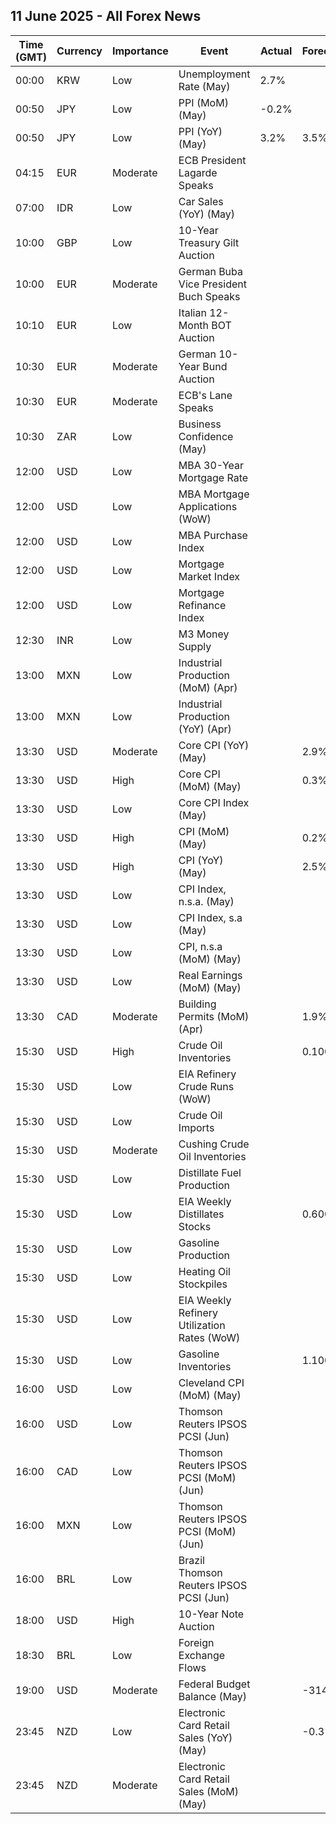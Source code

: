 ## 11 June 2025 - All Forex News

| Time (GMT) | Currency | Importance | Event | Actual | Forecast | Previous |
|------|----------|------------|-------|--------|----------|----------|
| 00:00 | KRW | Low | Unemployment Rate (May) | 2.7% |  | 2.7% |
| 00:50 | JPY | Low | PPI (MoM) (May) | -0.2% |  | 0.3% |
| 00:50 | JPY | Low | PPI (YoY) (May) | 3.2% | 3.5% | 4.1% |
| 04:15 | EUR | Moderate | ECB President Lagarde Speaks |  |  |  |
| 07:00 | IDR | Low | Car Sales (YoY) (May) |  |  | 5.00% |
| 10:00 | GBP | Low | 10-Year Treasury Gilt Auction |  |  | 4.673% |
| 10:00 | EUR | Moderate | German Buba Vice President Buch Speaks |  |  |  |
| 10:10 | EUR | Low | Italian 12-Month BOT Auction |  |  | 1.959% |
| 10:30 | EUR | Moderate | German 10-Year Bund Auction |  |  | 2.660% |
| 10:30 | EUR | Moderate | ECB's Lane Speaks |  |  |  |
| 10:30 | ZAR | Low | Business Confidence (May) |  |  | 123.5 |
| 12:00 | USD | Low | MBA 30-Year Mortgage Rate |  |  | 6.92% |
| 12:00 | USD | Low | MBA Mortgage Applications (WoW) |  |  | -3.9% |
| 12:00 | USD | Low | MBA Purchase Index |  |  | 155.0 |
| 12:00 | USD | Low | Mortgage Market Index |  |  | 226.4 |
| 12:00 | USD | Low | Mortgage Refinance Index |  |  | 611.8 |
| 12:30 | INR | Low | M3 Money Supply |  |  | 9.5% |
| 13:00 | MXN | Low | Industrial Production (MoM) (Apr) |  |  | -0.9% |
| 13:00 | MXN | Low | Industrial Production (YoY) (Apr) |  |  | 1.9% |
| 13:30 | USD | Moderate | Core CPI (YoY) (May) |  | 2.9% | 2.8% |
| 13:30 | USD | High | Core CPI (MoM) (May) |  | 0.3% | 0.2% |
| 13:30 | USD | Low | Core CPI Index (May) |  |  | 326.43 |
| 13:30 | USD | High | CPI (MoM) (May) |  | 0.2% | 0.2% |
| 13:30 | USD | High | CPI (YoY) (May) |  | 2.5% | 2.3% |
| 13:30 | USD | Low | CPI Index, n.s.a. (May) |  |  | 320.80 |
| 13:30 | USD | Low | CPI Index, s.a (May) |  |  | 320.32 |
| 13:30 | USD | Low | CPI, n.s.a (MoM) (May) |  |  | 0.31% |
| 13:30 | USD | Low | Real Earnings (MoM) (May) |  |  | -0.1% |
| 13:30 | CAD | Moderate | Building Permits (MoM) (Apr) |  | 1.9% | -4.1% |
| 15:30 | USD | High | Crude Oil Inventories |  | 0.100M | -4.304M |
| 15:30 | USD | Low | EIA Refinery Crude Runs (WoW) |  |  | 0.670M |
| 15:30 | USD | Low | Crude Oil Imports |  |  | 0.389M |
| 15:30 | USD | Moderate | Cushing Crude Oil Inventories |  |  | 0.576M |
| 15:30 | USD | Low | Distillate Fuel Production |  |  | 0.182M |
| 15:30 | USD | Low | EIA Weekly Distillates Stocks |  | 0.600M | 4.230M |
| 15:30 | USD | Low | Gasoline Production |  |  | -0.714M |
| 15:30 | USD | Low | Heating Oil Stockpiles |  |  | -0.282M |
| 15:30 | USD | Low | EIA Weekly Refinery Utilization Rates (WoW) |  |  | 3.2% |
| 15:30 | USD | Low | Gasoline Inventories |  | 1.100M | 5.219M |
| 16:00 | USD | Low | Cleveland CPI (MoM) (May) |  |  | 0.3% |
| 16:00 | USD | Low | Thomson Reuters IPSOS PCSI (Jun) |  |  | 49.95 |
| 16:00 | CAD | Low | Thomson Reuters IPSOS PCSI (MoM) (Jun) |  |  | 48.15 |
| 16:00 | MXN | Low | Thomson Reuters IPSOS PCSI (MoM) (Jun) |  |  | 53.35 |
| 16:00 | BRL | Low | Brazil Thomson Reuters IPSOS PCSI (Jun) |  |  | 48.63 |
| 18:00 | USD | High | 10-Year Note Auction |  |  | 4.342% |
| 18:30 | BRL | Low | Foreign Exchange Flows |  |  | 1.058B |
| 19:00 | USD | Moderate | Federal Budget Balance (May) |  | -314.3B | 258.0B |
| 23:45 | NZD | Low | Electronic Card Retail Sales (YoY) (May) |  | -0.3% | -0.3% |
| 23:45 | NZD | Moderate | Electronic Card Retail Sales (MoM) (May) |  |  | 0.0% |
